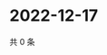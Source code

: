 # 2022-12-17

共 0 条

<!-- BEGIN WEIBO -->
<!-- 最后更新时间 Sat Dec 17 2022 23:00:37 GMT+0800 (China Standard Time) -->

<!-- END WEIBO -->
